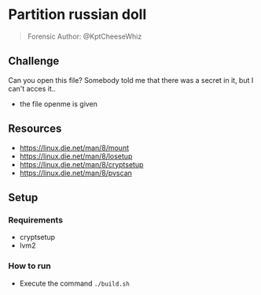 # Partition russian doll
> Forensic
Author: @KptCheeseWhiz

## Challenge
Can you open this file? Somebody told me that there was a secret in it, but I can't acces it..
 - the file openme is given

## Resources
 - https://linux.die.net/man/8/mount
 - https://linux.die.net/man/8/losetup
 - https://linux.die.net/man/8/cryptsetup
 - https://linux.die.net/man/8/pvscan

## Setup

### Requirements
 - cryptsetup
 - lvm2

### How to run
 - Execute the command `./build.sh`